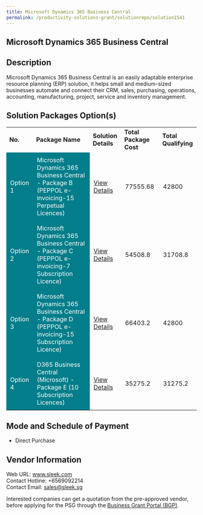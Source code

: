 ```yaml
---
title: Microsoft Dynamics 365 Business Central
permalink: /productivity-solutions-grant/solutionrepo/solution1541
---
```


## Microsoft Dynamics 365 Business Central

## Description

Microsoft Dynamics 365 Business Central is an easily adaptable enterprise resource planning (ERP) solution, it helps small and medium-sized businesses automate and connect their CRM, sales, purchasing, operations, accounting, manufacturing, project, service and inventory management.

## Solution Packages Option(s)

<table>
<tr>
<td><b>No.</b></td>
<td><b>Package Name</b></td>
<td><b>Solution Details</b></td>
<td><b>Total Package Cost</b></td>
<td><b>Total Qualifying</b></td>
</tr>
<tr>
<td style='padding: 10px; background-color: #037E8A; color: #FFFFFF;'>Option 1</td>
<td style='padding: 10px; background-color: #037E8A; color: #FFFFFF;'>Microsoft Dynamics 365 Business Central - Package B (PEPPOL e-invoicing-15 Perpetual Licences)</td>
<td style='padding: 10px;'><a href='https://www.gobusiness.gov.sg/images/psg/Desensitised_Winspire_ERP_Annex 3_CR wef_26_August_2021_Part_2.pdf' target='_blank'>View Details</a></td>
<td style='padding: 10px;'>77555.68</td>
<td style='padding: 10px;'>42800</td>
</tr>
<tr>
<td style='padding: 10px; background-color: #037E8A; color: #FFFFFF;'>Option 2</td>
<td style='padding: 10px; background-color: #037E8A; color: #FFFFFF;'>Microsoft Dynamics 365 Business Central - Package C (PEPPOL e-invoicing-7 Subscription Licence)</td>
<td style='padding: 10px;'><a href='https://www.gobusiness.gov.sg/images/psg/Desensitised_Winspire_ERP_Annex 3_CR wef_26_August_2021_Part_3.pdf' target='_blank'>View Details</a></td>
<td style='padding: 10px;'>54508.8</td>
<td style='padding: 10px;'>31708.8</td>
</tr>
<tr>
<td style='padding: 10px; background-color: #037E8A; color: #FFFFFF;'>Option 3</td>
<td style='padding: 10px; background-color: #037E8A; color: #FFFFFF;'>Microsoft Dynamics 365 Business Central - Package D (PEPPOL e-invoicing-15 Subscription Licence)</td>
<td style='padding: 10px;'><a href='https://www.gobusiness.gov.sg/images/psg/Desensitised_Winspire_ERP_Annex 3_CR wef_26_August_2021_Part_4.pdf' target='_blank'>View Details</a></td>
<td style='padding: 10px;'>66403.2</td>
<td style='padding: 10px;'>42800</td>
</tr>
<tr>
<td style='padding: 10px; background-color: #037E8A; color: #FFFFFF;'>Option 4</td>
<td style='padding: 10px; background-color: #037E8A; color: #FFFFFF;'>D365 Business Central (Microsoft) - Package E (10 Subscription Licences)</td>
<td style='padding: 10px;'><a href='https://www.gobusiness.gov.sg/images/psg/Desensitised_Winspire_ERP_Annex 3_CR wef_26_August_2021_Part_5.pdf' target='_blank'>View Details</a></td>
<td style='padding: 10px;'>35275.2</td>
<td style='padding: 10px;'>31275.2</td>
</tr>
</table>

## Mode and Schedule of Payment

 - Direct Purchase

## Vendor Information

 Web URL: www.sleek.com <br>Contact Hotline: +6569092214 <br>Contact Email: sales@sleek.sg <br>

Interested companies can get a quotation from the pre-approved vendor, before applying for the PSG through the <a href='https://www.businessgrants.gov.sg/' target='_blank' rel='noopener'>Business Grant Portal (BGP)</a>.

<script src="/jquery/resize-tables.js"></script>

